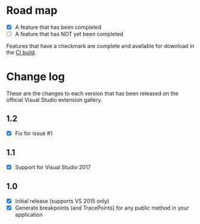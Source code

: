 # Road map

- [x] A feature that has been completed
- [ ] A feature that has NOT yet been completed

Features that have a checkmark are complete and available for
download in the
[CI build](http://vsixgallery.com/extension/d26b7824-0b3f-4a14-aaa0-0ae9853d272c/).

# Change log

These are the changes to each version that has been released
on the official Visual Studio extension gallery.

## 1.2

- [x] Fix for issue #1

## 1.1

- [x] Support for Visual Studio 2017

## 1.0

- [x] Initial release (supports VS 2015 only)
- [x] Generate breakpoints (and TracePoints) for any public method in your application
